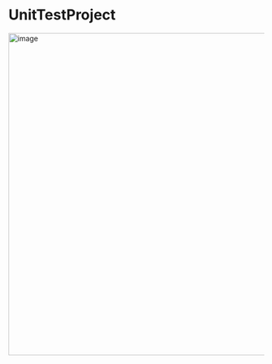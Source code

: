 ﻿# UnitTestProject

 

<img width="1329" height="636" alt="image" src="https://github.com/user-attachments/assets/acaed21d-2eac-4844-89db-4f45d18c144e" />
